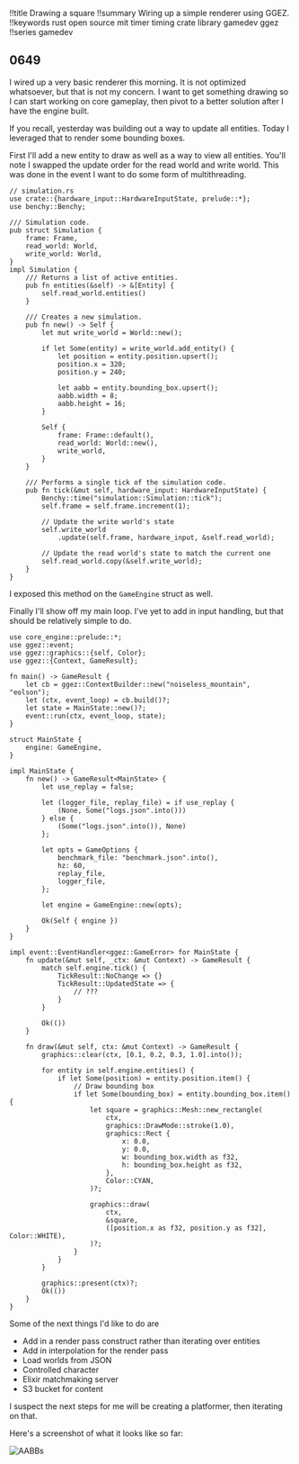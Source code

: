 !!title Drawing a square
!!summary Wiring up a simple renderer using GGEZ.
!!keywords rust open source mit timer timing crate library gamedev ggez 
!!series gamedev

## 0649

I wired up a very basic renderer this morning. It is not optimized whatsoever, but that is not my concern. I want to get something drawing so I can start working on core gameplay, then pivot to a better solution after I have the engine built.

If you recall, yesterday was building out a way to update all entities. Today I leveraged that to render some bounding boxes. 

First I'll add a new entity to draw as well as a way to view all entities. You'll note I swapped the update order for the read world and write world. This was done in the event I want to do some form of multithreading.

```
// simulation.rs
use crate::{hardware_input::HardwareInputState, prelude::*};
use benchy::Benchy;

/// Simulation code.
pub struct Simulation {
    frame: Frame,
    read_world: World,
    write_world: World,
}
impl Simulation {
    /// Returns a list of active entities.
    pub fn entities(&self) -> &[Entity] {
        self.read_world.entities()
    }

    /// Creates a new simulation.
    pub fn new() -> Self {
        let mut write_world = World::new();

        if let Some(entity) = write_world.add_entity() {
            let position = entity.position.upsert();
            position.x = 320;
            position.y = 240;

            let aabb = entity.bounding_box.upsert();
            aabb.width = 8;
            aabb.height = 16;
        }

        Self {
            frame: Frame::default(),
            read_world: World::new(),
            write_world,
        }
    }

    /// Performs a single tick of the simulation code.
    pub fn tick(&mut self, hardware_input: HardwareInputState) {
        Benchy::time("simulation::Simulation::tick");
        self.frame = self.frame.increment(1);

        // Update the write world's state
        self.write_world
            .update(self.frame, hardware_input, &self.read_world);

        // Update the read world's state to match the current one
        self.read_world.copy(&self.write_world);
    }
}
```

I exposed this method on the `GameEngine` struct as well.

Finally I'll show off my main loop. I've yet to add in input handling, but that should be relatively simple to do.

```
use core_engine::prelude::*;
use ggez::event;
use ggez::graphics::{self, Color};
use ggez::{Context, GameResult};

fn main() -> GameResult {
    let cb = ggez::ContextBuilder::new("noiseless_mountain", "eolson");
    let (ctx, event_loop) = cb.build()?;
    let state = MainState::new()?;
    event::run(ctx, event_loop, state);
}

struct MainState {
    engine: GameEngine,
}

impl MainState {
    fn new() -> GameResult<MainState> {
        let use_replay = false;

        let (logger_file, replay_file) = if use_replay {
            (None, Some("logs.json".into()))
        } else {
            (Some("logs.json".into()), None)
        };

        let opts = GameOptions {
            benchmark_file: "benchmark.json".into(),
            hz: 60,
            replay_file,
            logger_file,
        };

        let engine = GameEngine::new(opts);

        Ok(Self { engine })
    }
}

impl event::EventHandler<ggez::GameError> for MainState {
    fn update(&mut self, _ctx: &mut Context) -> GameResult {
        match self.engine.tick() {
            TickResult::NoChange => {}
            TickResult::UpdatedState => {
                // ???
            }
        }

        Ok(())
    }

    fn draw(&mut self, ctx: &mut Context) -> GameResult {
        graphics::clear(ctx, [0.1, 0.2, 0.3, 1.0].into());

        for entity in self.engine.entities() {
            if let Some(position) = entity.position.item() {
                // Draw bounding box
                if let Some(bounding_box) = entity.bounding_box.item() {
                    let square = graphics::Mesh::new_rectangle(
                        ctx,
                        graphics::DrawMode::stroke(1.0),
                        graphics::Rect {
                            x: 0.0,
                            y: 0.0,
                            w: bounding_box.width as f32,
                            h: bounding_box.height as f32,
                        },
                        Color::CYAN,
                    )?;

                    graphics::draw(
                        ctx,
                        &square,
                        ([position.x as f32, position.y as f32], Color::WHITE),
                    )?;
                }
            }
        }

        graphics::present(ctx)?;
        Ok(())
    }
}
```

Some of the next things I'd like to do are 
* Add in a render pass construct rather than iterating over entities
* Add in interpolation for the render pass
* Load worlds from JSON
* Controlled character
* Elixir matchmaking server
* S3 bucket for content

I suspect the next steps for me will be creating a platformer, then iterating on that.

Here's a screenshot of what it looks like so far:

![AABBs](./_img/2021.11.10_0702.png)

